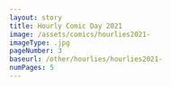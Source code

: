 ```yaml
---
layout: story
title: Hourly Comic Day 2021
image: /assets/comics/hourlies2021-
imageType: .jpg
pageNumber: 3
baseurl: /other/hourlies/hourlies2021-
numPages: 5
---
```

